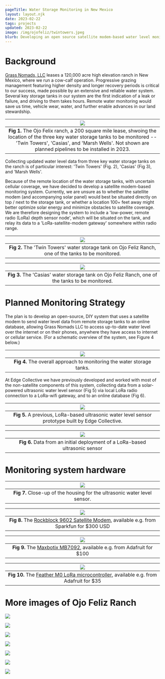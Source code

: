 ```yaml
---
pageTitle: Water Storage Monitoring in New Mexico 
layout: layout.njk
date: 2023-02-22
tags: projects
updated: 2023-02-22
image: /img/ojofeliz/twintowers.jpeg
blurb: Developing an open source satellite modem-based water level monitoring system with Grass Nomads LLC.  
---
```


# Background

[Grass Nomads, LLC](https://www.grassnomads.com/) leases a 120,000 acre high elevation ranch in New Mexico, where we run a cow-calf operation. Progressive grazing management featuring higher density and longer recovery periods is critical to our success, made possible by an extensive and reliable water system. Several key storage tanks in our system are the first indication of a leak or failure, and driving to them takes hours. Remote water monitoring would save us time, vehicle wear, water, and further enable advances in our land stewardship.

| [![](/img/ojofeliz/ofr_map.png)](/img/ojofeliz/ofr_map.png) |
|:--:|
|**Fig 1.** The Ojo Felix ranch, a 200 square mile lease, shwoing the location of the three key water storage tanks to be monitored -- 'Twin Towers', 'Casias', and 'Marsh Wells'. Not shown are planned pipelines to be installed in 2023.   |

Collecting updated water level data from three key water storage tanks on the ranch is of particular interest: 'Twin Towers' (Fig. 2), 'Casias' (Fig 3), and 'Marsh Wells'.  

Because of the remote location of the water storage tanks, with uncertain cellular coverage, we have decided to develop a satellite modem-based monitoring system.  Currently, we are unsure as to whether the satellite modem (and accompanying solar panel) would best be situated directly on top / next to the storage tank, or whether a location 100+ feet away might better optimize solar energy and minimize obstacles to satellite coverage.  We are therefore designing the system to include a 'low-power, remote radio (LoRa) depth sensor node', which will be situated on the tank, and relay its data to a 'LoRa-satellite-modem gateway' somewhere within radio range. 

| [![](/img/ojofeliz/twintowers.jpeg)](/img/ojofeliz/twintowers.jpeg) |
|:--:|
|**Fig 2.** The 'Twin Towers' water storage tank on Ojo Feliz Ranch, one of the tanks to be monitored.|

| [![](/img/ojofeliz/casias.png)](/img/ojofeliz/casias.png) |
|:--:|
|**Fig 3.** The 'Casias' water storage tank on Ojo Feliz Ranch, one of the tanks to be monitored.|

# Planned Monitoring Strategy

The plan is to develop an open-source, DIY system that uses a satellite modem to send water level data from remote storage tanks to an online database, allowing Grass Nomads LLC to access up-to-date water level over the internet or on their phones, anywhere they have access to internet or cellular service.  (For a schematic overview of the system, see Figure 4 below.)

| [![](/img/ojofeliz/floodsense.png)](/img/ojofeliz/floodsense.png) |
|:--:|
|**Fig 4.** The overall approach to monitoring the water storage tanks. |

At Edge Collective we have previously developed and worked with most of the non-satellite components of this system, collecting data from a solar-powered ultrasonic water level sensor (Fig 5) via local LoRa radio connection to a LoRa-wifi gateway, and to an online database (Fig 6).  

| [![](/img/ojofeliz/chappy_proto.png)](/img/ojofeliz/chappy_proto.png) |
|:--:|
|**Fig 5.** A previous, LoRa-based ultrasonic water level sensor prototype built by Edge Collective. |

| [![](/img/ojofeliz/sonar_data.png)](/img/ojofeliz/sonar_data.png) |
|:--:|
|**Fig 6.** Data from an initial deployment of a LoRa-based ultrasonic sensor |


# Monitoring system hardware


| [![](/img/ojofeliz/ultrasonic_housing.jpg)](/img/ojofeliz/ultrasonic_housing.jpg) |
|:--:|
|**Fig 7.** Close-up of the housing for the ultrasonic water level sensor. |


| [![](/img/ojofeliz/rockblock.jpg)](/img/ojofeliz/rockblock.jpg) |
|:--:|
|**Fig 8.** The [Rockblock 9602 Satellite Modem](https://www.sparkfun.com/products/13745), available e.g. from Sparkfun for $300 USD |


| [![](/img/ojofeliz/max7092.jpg)](/img/ojofeliz/max7092.jpg) |
|:--:|
|**Fig 9.** The [Maxbotix MB7092](https://www.adafruit.com/product/1137), available e.g. from Adafruit for $100 |

| [![](/img/ojofeliz/feather_m0.jpg)](/img/ojofeliz/feather_m0.jpg) |
|:--:|
|**Fig 10.** The [Feather M0 LoRa microcontroller](https://www.adafruit.com/product/3178), available e.g. from Adafruit for $35 |

# More images of Ojo Feliz Ranch

[![](/img/ojofeliz/ofr1.jpeg)](/img/ojofeliz/ofr1.jpeg)

[![](/img/ojofeliz/ofr3.jpeg)](/img/ojofeliz/ofr3.jpeg)

[![](/img/ojofeliz/ofr4.jpeg)](/img/ojofeliz/ofr4.jpeg)

[![](/img/ojofeliz/ofr5.jpeg)](/img/ojofeliz/ofr5.jpeg)

[![](/img/ojofeliz/ofr6.jpeg)](/img/ojofeliz/ofr6.jpeg)

[![](/img/ojofeliz/ofr7.jpeg)](/img/ojofeliz/ofr7.jpeg)

[![](/img/ojofeliz/ofr2.jpeg)](/img/ojofeliz/ofr2.jpeg)